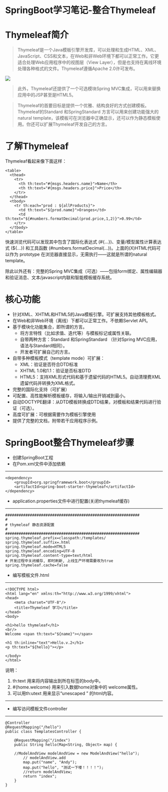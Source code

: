 # SpringBoot学习笔记-整合Thymeleaf

# Thymeleaf简介

> Thymeleaf是一个Java模板引擎开发库，可以处理和生成HTML、XML、JavaScript、CSS和文本，在Web和非Web环境下都可以正常工作。它更适合处理Web应用程序中的视图层（View Layer），但是也支持在离线环境处理各种格式的文件。Thymeleaf遵循Apache 2.0许可发布。

![](http://jbcdn1.b0.upaiyun.com/2016/01/27d577c88485fbbfbfea95bfbf70e81c.png)

> 此外，Thymeleaf还提供了一个可选模块Spring MVC集成，可以用来替换应用中的JSP甚至是HTML5。

> Thymeleaf的首要目标是提供一个优雅、结构良好的方式创建模板。Thymeleaf的Standard 和SpringStandard 方言可以用来创建功能强大的natural template，该模板可在浏览器中正确显示，还可以作为静态模板使用。你还可以扩展Thymeleaf开发自己的方言。

# 了解Thymeleaf

Thymeleaf看起来像下面这样：

	<table>
	  <thead>
	    <tr>
	      <th th:text="#{msgs.headers.name}">Name</th>
	      <th th:text="#{msgs.headers.price}">Price</th>
	    </tr>
	  </thead>
	  <tbody>
	    <tr th:each="prod : ${allProducts}">
	      <td th:text="${prod.name}">Oranges</td>
	      <td th:text="${#numbers.formatDecimal(prod.price,1,2)}">0.99</td>
	    </tr>
	  </tbody>
	</table>

快速浏览代码可以发现其中包含了国际化表达式 (#{...})、变量/模型属性计算表达式 (${...}) 和工具函数 (#numbers.formatDecimal(...))。上面的(X)HTML代码可以作为 prototype 在浏览器直接显示，无需执行——这就是所谓的natural template。

除此以外还有：完整的Spring MVC集成（可选）——包括form绑定、属性编辑器和验证消息、文本/javascript内联和智能模板缓存系统。

# 核心功能

- 针对XML、XHTML和HTML5的Java模板引擎。可扩展支持其他模板格式。
- 在Web和非Web环境（离线）下都可以正常工作。不依赖Servlet API。
- 基于模块化功能集合，即所谓的方言。
   - 将方言特性（比如求值、迭代等）与模板标记或属性关联。
   - 自带两种方言：Standard 和SpringStandard （针对Spring MVC应用，语法与Standard相同）。
   - 开发者可扩展自己的方言。
- 自带多种模板模式（template mode）可扩展：
   - XML：验证是否符合DTD标准
   - XHTML 1.0和1.1：验证是否标准DTD
   - HTML5：支持XML形式代码和基于遗留代码的HTML5。自动清理费XML遗留代码并转换为XML格式。
- 完整的国际化支持（可扩展）
- 可配置、高性能解析模板缓存，将输入/输出开销减到最小。
- 自动DOCTYPE翻译：从DTD模板转换成DTD结果，对模板和结果代码进行验证（可选）。
- 高度可扩展：可根据需要作为模板引擎使用
- 提供了完整的文档，附带若干应用程序示例。


# SpringBoot整合Thymeleaf步骤

- 创建SpringBoot工程
- 在Pom.xml文件中添加依赖

----------

    <dependency>
        <groupId>org.springframework.boot</groupId>
        <artifactId>spring-boot-starter-thymeleaf</artifactId>
    </dependency>

- application.properties文件中进行配置(关闭thymeleaf缓存)

----------

	############################################################
	#
	# thymeleaf 静态资源配置
	#
	############################################################
	spring.thymeleaf.prefix=classpath:/templates/
	spring.thymeleaf.suffix=.html
	spring.thymeleaf.mode=HTML5
	spring.thymeleaf.encoding=UTF-8
	spring.thymeleaf.content-type=text/html
	# 开发过程中关闭缓存, 即时刷新, 上线生产环境需要改为true
	spring.thymeleaf.cache=false

- 编写模板文件.html

----------

	<!DOCTYPE html>
	<html lang="en" xmlns:th="http://www.w3.org/1999/xhtml">
	<head>
	    <meta charset="UTF-8"/>
	    <title>Thymeleaf 学习</title>
	</head>
	<body>
	
	<h1>hello thymeleaf</h1>
	<br/>
	Welcome <span th:text="${name}"></span>
	
	<h1 th:inline="text">Hello.v.2</h1>
	<p th:text="${hello}"></p>
	
	</body>
	</html>

说明：

1. th:text  用来将内容输出到所在标签的body中。
2. #{home.welcome} 用来引入数据home对象中的 welcome属性。
3. 可以用th:utext 用来显示“unescaped ” 的html内容。


----------

- 编写访问模板文件controller

----------

	@Controller
	@RequestMapping("/hello")
	public class TemplatesController {
	
	    @RequestMapping("/index")
	    public String hello(Map<String, Object> map) {
	
		//ModelAndView modelAndView = new ModelAndView("hello");
	        // modelAndView.add
	        map.put("name", "Andy");
	        map.put("hello", "测试一下喽！！！！");
	        //return modelAndView;
	        return "index";
	    }
	}



